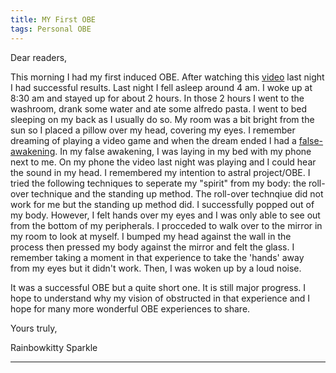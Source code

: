 ```yaml
---
title: MY First OBE
tags: Personal OBE
--- 
```


Dear readers, 

This morning I had my first induced OBE. After watching this [video] last night I had successful results. Last night I fell asleep around 4 am. I woke up at 8:30 am and stayed up for about 2 hours. In those 2 hours I went to the washroom, drank some water and ate some alfredo pasta. I went to bed sleeping on my back as I usually do so. My room was a bit bright from the sun so I placed a pillow over my head, covering my eyes. I remember dreaming of playing a video game and when the dream ended I had a [false-awakening]. In my false awakening, I was laying in my bed with my phone next to me. On my phone the video last night was playing and I could hear the sound in my head. I remembered my intention to astral project/OBE. I tried the following techniques to seperate my "spirit" from my body: the roll-over technique and the standing up method. The roll-over technqiue did not work for me but the standing up method did. I successfully popped out of my body. However, I felt hands over my eyes and I was only able to see out from the bottom of my peripherals. I procceded to walk over to the mirror in my room to look at myself. I bumped my head against the wall in the process then pressed my body against the mirror and felt the glass. I remember taking a moment in that experience to take the 'hands' away from my eyes but it didn't work. Then, I was woken up by a loud noise.

It was a successful OBE but a quite short one. It is still major progress. I hope to understand why my vision of obstructed in that experience and I hope for many more wonderful OBE experiences to share. 

Yours truly, 

Rainbowkitty Sparkle 






[false-awakening]: <https://en.wikipedia.org/wiki/False_awakening>
[video]: <https://www.youtube.com/watch?v=YQjAIlFZWWc&t=4010s>
---

